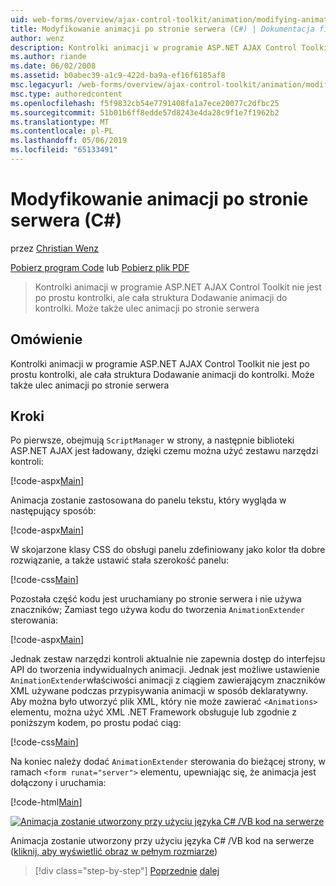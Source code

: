 ```yaml
---
uid: web-forms/overview/ajax-control-toolkit/animation/modifying-animations-from-the-server-side-cs
title: Modyfikowanie animacji po stronie serwera (C#) | Dokumentacja firmy Microsoft
author: wenz
description: Kontrolki animacji w programie ASP.NET AJAX Control Toolkit nie jest po prostu kontrolki, ale cała struktura Dodawanie animacji do kontrolki. Animacje mogą również...
ms.author: riande
ms.date: 06/02/2008
ms.assetid: b0abec39-a1c9-422d-ba9a-ef16f6185af8
msc.legacyurl: /web-forms/overview/ajax-control-toolkit/animation/modifying-animations-from-the-server-side-cs
msc.type: authoredcontent
ms.openlocfilehash: f5f9832cb54e7791408fa1a7ece20077c2dfbc25
ms.sourcegitcommit: 51b01b6ff8edde57d8243e4da28c9f1e7f1962b2
ms.translationtype: MT
ms.contentlocale: pl-PL
ms.lasthandoff: 05/06/2019
ms.locfileid: "65133491"
---
```

# <a name="modifying-animations-from-the-server-side-c"></a>Modyfikowanie animacji po stronie serwera (C#)

przez [Christian Wenz](https://github.com/wenz)

[Pobierz program Code](http://download.microsoft.com/download/f/9/a/f9a26acd-8df4-4484-8a18-199e4598f411/Animation9.cs.zip) lub [Pobierz plik PDF](http://download.microsoft.com/download/6/7/1/6718d452-ff89-4d3f-a90e-c74ec2d636a3/animation9CS.pdf)

> Kontrolki animacji w programie ASP.NET AJAX Control Toolkit nie jest po prostu kontrolki, ale cała struktura Dodawanie animacji do kontrolki. Może także ulec animacji po stronie serwera

## <a name="overview"></a>Omówienie

Kontrolki animacji w programie ASP.NET AJAX Control Toolkit nie jest po prostu kontrolki, ale cała struktura Dodawanie animacji do kontrolki. Może także ulec animacji po stronie serwera

## <a name="steps"></a>Kroki

Po pierwsze, obejmują `ScriptManager` w strony, a następnie biblioteki ASP.NET AJAX jest ładowany, dzięki czemu można użyć zestawu narzędzi kontroli:

[!code-aspx[Main](modifying-animations-from-the-server-side-cs/samples/sample1.aspx)]

Animacja zostanie zastosowana do panelu tekstu, który wygląda w następujący sposób:

[!code-aspx[Main](modifying-animations-from-the-server-side-cs/samples/sample2.aspx)]

W skojarzone klasy CSS do obsługi panelu zdefiniowany jako kolor tła dobre rozwiązanie, a także ustawić stała szerokość panelu:

[!code-css[Main](modifying-animations-from-the-server-side-cs/samples/sample3.css)]

Pozostała część kodu jest uruchamiany po stronie serwera i nie używa znaczników; Zamiast tego używa kodu do tworzenia `AnimationExtender` sterowania:

[!code-aspx[Main](modifying-animations-from-the-server-side-cs/samples/sample4.aspx)]

Jednak zestaw narzędzi kontroli aktualnie nie zapewnia dostęp do interfejsu API do tworzenia indywidualnych animacji. Jednak jest możliwe ustawienie `AnimationExtender`właściwości animacji z ciągiem zawierającym znaczników XML używane podczas przypisywania animacji w sposób deklaratywny. Aby można było utworzyć plik XML, który nie może zawierać `<Animations>` elementu, można użyć XML .NET Framework obsługuje lub zgodnie z poniższym kodem, po prostu podać ciąg:

[!code-css[Main](modifying-animations-from-the-server-side-cs/samples/sample5.css)]

Na koniec należy dodać `AnimationExtender` sterowania do bieżącej strony, w ramach `<form runat="server">` elementu, upewniając się, że animacja jest dołączony i uruchamia:

[!code-html[Main](modifying-animations-from-the-server-side-cs/samples/sample6.html)]

[![Animacja zostanie utworzony przy użyciu języka C# /VB kod na serwerze](modifying-animations-from-the-server-side-cs/_static/image2.png)](modifying-animations-from-the-server-side-cs/_static/image1.png)

Animacja zostanie utworzony przy użyciu języka C# /VB kod na serwerze ([kliknij, aby wyświetlić obraz w pełnym rozmiarze](modifying-animations-from-the-server-side-cs/_static/image3.png))

> [!div class="step-by-step"]
> [Poprzednie](triggering-an-animation-in-another-control-cs.md)
> [dalej](executing-animations-using-client-side-code-cs.md)
